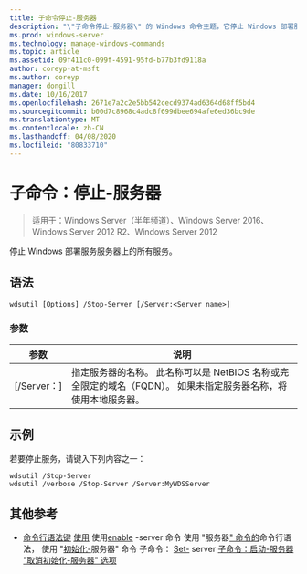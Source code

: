 ```yaml
---
title: 子命令停止-服务器
description: "\"子命令停止-服务器\" 的 Windows 命令主题，它停止 Windows 部署服务服务器上的所有服务。"
ms.prod: windows-server
ms.technology: manage-windows-commands
ms.topic: article
ms.assetid: 09f411c0-099f-4591-95fd-b77b3fd9118a
author: coreyp-at-msft
ms.author: coreyp
manager: dongill
ms.date: 10/16/2017
ms.openlocfilehash: 2671e7a2c2e5bb542cecd9374ad6364d68ff5bd4
ms.sourcegitcommit: b00d7c8968c4adc8f699dbee694afe6ed36bc9de
ms.translationtype: MT
ms.contentlocale: zh-CN
ms.lasthandoff: 04/08/2020
ms.locfileid: "80833710"
---
```

# <a name="subcommand-stop-server"></a>子命令：停止-服务器

>适用于：Windows Server（半年频道）、Windows Server 2016、Windows Server 2012 R2、Windows Server 2012

停止 Windows 部署服务服务器上的所有服务。

## <a name="syntax"></a>语法
```
wdsutil [Options] /Stop-Server [/Server:<Server name>]
```
### <a name="parameters"></a>参数
|参数|说明|
|-------|--------|
|[/Server：<Server name>]|指定服务器的名称。 此名称可以是 NetBIOS 名称或完全限定的域名（FQDN）。 如果未指定服务器名称，将使用本地服务器。|
## <a name="examples"></a><a name=BKMK_examples></a>示例
若要停止服务，请键入下列内容之一：
```
wdsutil /Stop-Server
wdsutil /verbose /Stop-Server /Server:MyWDSServer
```
## <a name="additional-references"></a>其他参考
- [命令行语法键](command-line-syntax-key.md)
[使用](using-the-disable-server-command.md)
使用[enable](using-the-enable-server-command.md) -server 命令
使用 "服务器[" 命令的](using-the-get-server-command.md)命令行语法，
使用 "[初始化-](using-the-initialize-server-command.md)服务器" 命令
子命令： [Set-](subcommand-set-server.md) server
[子命令：启动-服务器](subcommand-start-server.md)
["取消初始化-服务器" 选项](the-uninitialize-server-option.md)
